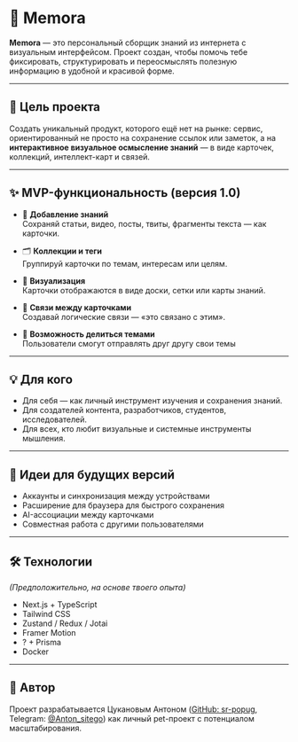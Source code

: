 # 🧠 Memora

**Memora** — это персональный сборщик знаний из интернета с визуальным интерфейсом. Проект создан, чтобы помочь тебе фиксировать, структурировать и переосмыслять полезную информацию в удобной и красивой форме.

---

## 🚀 Цель проекта

Создать уникальный продукт, которого ещё нет на рынке: сервис, ориентированный не просто на сохранение ссылок или заметок, а на **интерактивное визуальное осмысление знаний** — в виде карточек, коллекций, интеллект-карт и связей.

---

## ✨ MVP-функциональность (версия 1.0)

- 📌 **Добавление знаний**  
  Сохраняй статьи, видео, посты, твиты, фрагменты текста — как карточки.

- 🗂 **Коллекции и теги**  
  Группируй карточки по темам, интересам или целям.

- 🎨 **Визуализация**  
  Карточки отображаются в виде доски, сетки или карты знаний.

- 🔗 **Связи между карточками**  
  Создавай логические связи — «это связано с этим».

- 💾 **Возможность делиться темами**  
  Пользователи смогут отправлять друг другу свои темы

---

## 💡 Для кого

- Для себя — как личный инструмент изучения и сохранения знаний.
- Для создателей контента, разработчиков, студентов, исследователей.
- Для всех, кто любит визуальные и системные инструменты мышления.

---

## 📌 Идеи для будущих версий

- Аккаунты и синхронизация между устройствами
- Расширение для браузера для быстрого сохранения
- AI-ассоциации между карточками
- Совместная работа с другими пользователями

---

## 🛠️ Технологии

_(Предположительно, на основе твоего опыта)_

- Next.js + TypeScript
- Tailwind CSS
- Zustand / Redux / Jotai
- Framer Motion
- ? + Prisma
- Docker

---

## 🧪 Автор

Проект разрабатывается Цукановым Антоном ([GitHub: sr-popug](https://github.com/sr-popug), Telegram: [@Anton_sitego](https://t.me/Anton_sitego)) как личный pet-проект с потенциалом масштабирования.
